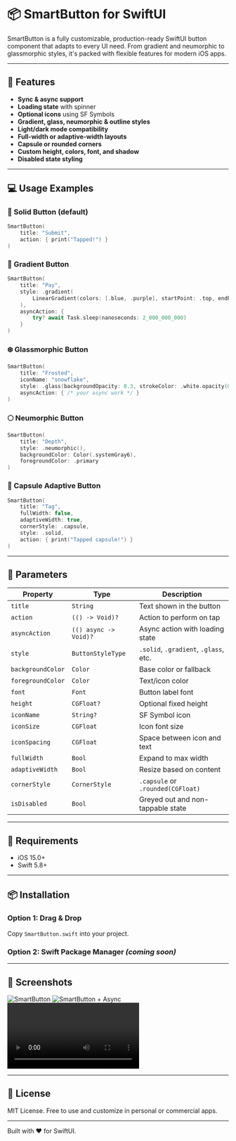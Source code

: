 # 📦 SmartButton for SwiftUI

SmartButton is a fully customizable, production-ready SwiftUI button component that adapts to every UI need. From gradient and neumorphic to glassmorphic styles, it's packed with flexible features for modern iOS apps.

---

## 🚀 Features

- **Sync & async support**
- **Loading state** with spinner
- **Optional icons** using SF Symbols
- **Gradient, glass, neumorphic & outline styles**
- **Light/dark mode compatibility**
- **Full-width or adaptive-width layouts**
- **Capsule or rounded corners**
- **Custom height, colors, font, and shadow**
- **Disabled state styling**

---

## 💻 Usage Examples

### 🔹 Solid Button (default)
```swift
SmartButton(
    title: "Submit",
    action: { print("Tapped!") }
)
```

### 🌈 Gradient Button
```swift
SmartButton(
    title: "Pay",
    style: .gradient(
        LinearGradient(colors: [.blue, .purple], startPoint: .top, endPoint: .bottom)
    ),
    asyncAction: {
        try? await Task.sleep(nanoseconds: 2_000_000_000)
    }
)
```

### ❄️ Glassmorphic Button
```swift
SmartButton(
    title: "Frosted",
    iconName: "snowflake",
    style: .glass(backgroundOpacity: 0.3, strokeColor: .white.opacity(0.5)),
    asyncAction: { /* your async work */ }
)
```

### 🌕 Neumorphic Button
```swift
SmartButton(
    title: "Depth",
    style: .neumorphic(),
    backgroundColor: Color(.systemGray6),
    foregroundColor: .primary
)
```

### 🎯 Capsule Adaptive Button
```swift
SmartButton(
    title: "Tag",
    fullWidth: false,
    adaptiveWidth: true,
    cornerStyle: .capsule,
    style: .solid,
    action: { print("Tapped capsule!") }
)
```

---

## 🔧 Parameters

| Property           | Type                 | Description                                |
|--------------------|----------------------|--------------------------------------------|
| `title`            | `String`             | Text shown in the button                   |
| `action`           | `(() -> Void)?`      | Action to perform on tap                   |
| `asyncAction`      | `(() async -> Void)?`| Async action with loading state            |
| `style`            | `ButtonStyleType`    | `.solid`, `.gradient`, `.glass`, etc.      |
| `backgroundColor`  | `Color`              | Base color or fallback                     |
| `foregroundColor`  | `Color`              | Text/icon color                            |
| `font`             | `Font`               | Button label font                          |
| `height`           | `CGFloat?`           | Optional fixed height                      |
| `iconName`         | `String?`            | SF Symbol icon                             |
| `iconSize`         | `CGFloat`            | Icon font size                             |
| `iconSpacing`      | `CGFloat`            | Space between icon and text                |
| `fullWidth`        | `Bool`               | Expand to max width                        |
| `adaptiveWidth`    | `Bool`               | Resize based on content                    |
| `cornerStyle`      | `CornerStyle`        | `.capsule` or `.rounded(CGFloat)`          |
| `isDisabled`       | `Bool`               | Greyed out and non-tappable state          |

---

## 📱 Requirements

- iOS 15.0+
- Swift 5.8+

---

## 📦 Installation

### Option 1: Drag & Drop
Copy `SmartButton.swift` into your project.

### Option 2: Swift Package Manager *(coming soon)*

---

## 📸 Screenshots
![SmartButton](Assets/iPhoneBezel.jpg)
![SmartButton + Async](Assets/iPhoneBezelAsync.jpg)
![SmartButton Demo](Assets/iPhoneRecording.mp4)


---

## 🪪 License
MIT License. Free to use and customize in personal or commercial apps.

---

Built with ❤️ for SwiftUI.
